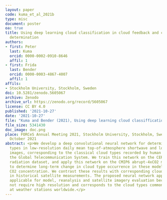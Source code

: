 ```yaml
---
layout: paper
code: kuma_et_al_2021b
type: misc
document: poster
oa: true
title: Using deep learning cloud classification in cloud feedback and climate sensitivity
  determination
authors:
- first: Peter
  last: Kuma
  orcid: 0000-0002-0910-8646
  affil: 1
- first: Frida
  last: Bender
  orcid: 0000-0003-4867-4007
  affil: 1
affils:
- Stockholm University, Stockholm, Sweden
doi: 10.5281/zenodo.5605067
archive: Zenodo
archive_url: https://zenodo.org/record/5605067
license: CC BY 4.0
published: '2021-10-27'
date: '2021-10-27'
file: "Kuma and Bender (2021), Using deep learning cloud classiffication in cloud feedback and climate sensitivity determination.pdf"
file_size: 5341430
doc_image: doc.png
place: FORCeS Annual Meeting 2021, Stockholm University, Stockholm, Sweden, 25-29
  October 2021
abstract: <p>We develop a deep convolutional neural network for determination of cloud
  types in low-resolution daily mean top-of-atmosphere shortwave and longwave radiation
  images, corresponding to the classical cloud types recorded by human observers in
  the Global Telecommunication System. We train this network on the CERES top of atmosphere
  radiation dataset, and apply this network on the CMIP6 abrupt-4xCO2 model output
  to determine long-term change in cloud type occurrence in these models with increasing
  CO2 concentration. We contrast these results with corresponding cloud type change
  in historical satellite measurements. The proposed neural network approach is broadly
  applicable for model, reanalysis and satellite imagery evaluation because it does
  not require high resolution and corresponds to the cloud types commonly recorded
  at weather stations worldwide.</p>
---
```

